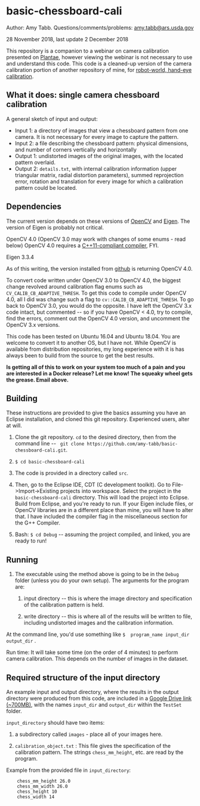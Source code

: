 # basic-chessboard-cali

Author: Amy Tabb.  Questions/comments/problems: amy.tabb@ars.usda.gov

28 November 2018, last update 2 December 2018

This repository is a companion to a webinar on camera calibration presented on [Plantae](https://plantae.org/), however viewing the webinar is not necessary to use and understand this code.  This code is a cleaned-up version of the camera calibration portion of another repository of mine, for [robot-world, hand-eye calibration](https://github.com/amy-tabb/RWHEC-Tabb-AhmadYousef).   

## What it does: single camera chessboard calibration
 A general sketch of input and output:

* Input 1: a directory of images that view a chessboard pattern from one camera.  It is not necessary for every image to capture the pattern.
* Input 2: a file describing the chessboard pattern: physical dimensions, and number of corners vertically and horizontally
* Output 1: undistorted images of the original images, with the located pattern overlaid.
* Output 2: `details.txt`, with internal calibration information (upper triangular matrix, radial distortion parameters), summed reprojection error, rotation and translation for every image for which a calibration pattern could be located.

## Dependencies

The current version depends on these versions of [OpenCV](http://opencv.org/) and [Eigen](http://eigen.tuxfamily.org/index.php?title=Main_Page).  The version of Eigen is probably not critical.

OpenCV 4.0 (OpenCV 3.0 may work with changes of some enums - read below)  OpenCV 4.0 requires a [C++11-compliant compiler](https://opencv.org/opencv-4-0-0.html), FYI.

Eigen 3.3.4

As of this writing, the version installed from [github](https://github.com/opencv/opencv) is returning OpenCV 4.0.

To convert code written under OpenCV 3.0 to OpenCV 4.0, the biggest change revolved around calibration flag enums such as `CV_CALIB_CB_ADAPTIVE_THRESH`.  To get this code to compile under OpenCV 4.0, all I did was change such a flag to `cv::CALIB_CB_ADAPTIVE_THRESH`.  To go back to OpenCV 3.0, you would do the opposite.  I have left the OpenCV 3.x code intact, but commented -- so if you have OpenCV < 4.0, try to compile, find the errors, comment out the OpenCV 4.0 version, and uncomment the OpenCV 3.x versions.  

This code has been tested on Ubuntu 16.04 and Ubuntu 18.04.  You are welcome to convert it to another OS, but I have not.  While OpenCV is available from distribution repositories, my long experience with it is has always been to build from the source to get the best results.

**Is getting all of this to work on your system too much of a pain and you are interested in a Docker release?  Let me know!  The squeaky wheel gets the grease.  Email above.**


## Building 

These instructions are provided to give the basics assuming you have an Eclipse installation, and cloned this git repository.  Experienced users, alter at will.


1. Clone the git repository.  `cd` to the desired directory, then from the command line  -- ` git clone https://github.com/amy-tabb/basic-chessboard-cali.git`.  

2. `$ cd basic-chessboard-cali`

3. The code is provided in a directory called `src`.  

4. Then, go to the Eclipse IDE, CDT (C development toolkit). Go to File->Import->Existing projects into workspace. Select the project in the `basic-chessboard-cali` directory.  This will load the project into Eclipse.  Build from Eclipse, and you're ready to run.  If your Eigen include files, or OpenCV libraries are in a different place than mine, you will have to alter that.  I have included the compiler flag in the miscellaneous section for the G++ Compiler.

5. Bash:  `$ cd Debug` -- assuming the project compiled, and linked, you are ready to run!

## Running

1. The executable using the method above is going to be in the `Debug` folder (unless you do your own setup).  The arguments for the program are:

	1. input directory -- this is where the image directory and specification of the calibration pattern is held.

	2. write directory -- this is where all of the results will be written to file, including undistorted images and the calibration information.
	
At the command line, you'd use something like `$  program_name input_dir output_dir` .

Run time:
It will take some time (on the order of 4 minutes) to perform camera calibration.  This depends on the number of images in the dataset.

## Required structure of the input directory

An example input and output directory, where the results in the output directory were produced from this code, are included in a [Google Drive link (~700MB)](https://drive.google.com/open?id=1_luPe6Cr2pXQBDIyXvIQK89kBRRv0L1L), with the names `input_dir` and `output_dir` within the `TestSet` folder.   

`input_directory` should have two items:

1. a subdirectory called `images` - place all of your images here.

2. `calibration_object.txt` : This file gives the specification of the calibration pattern. The strings `chess_mm_height`, etc. are read by the program. 

Example from the provided file in `input_directory`:

```
	chess_mm_height 26.0
	chess_mm_width 26.0
	chess_height 10
	chess_width 14
```

